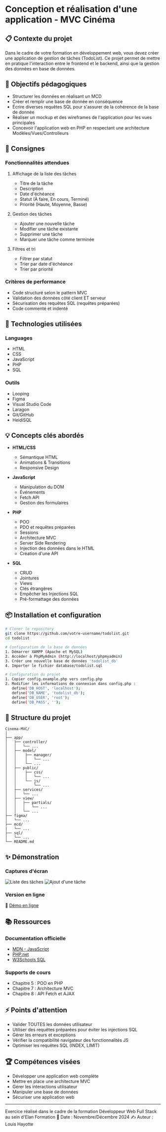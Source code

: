 # Conception et réalisation d'une application - MVC Cinéma

## 📋 Contexte du projet
Dans le cadre de votre formation en développement web, vous devez créer une application de gestion de tâches (TodoList). Ce projet permet de mettre en pratique l'interaction entre le frontend et le backend, ainsi que la gestion des données en base de données.

## 🎯 Objectifs pédagogiques
- Structurer les données en réalisant un MCD 
- Créer et remplir une base de donnée en conséquence
- Écrire diverses requêtes SQL pour s'assurer de la cohérence de la base de donnée
- Réaliser un mockup et des wireframes de l'application pour les vues principales
- Concevoir l'application web en PHP en respectant une architecture Modèles/Vues/Controlleurs

## 📝 Consignes
### Fonctionnalités attendues
1. Affichage de la liste des tâches
   - Titre de la tâche
   - Description
   - Date d'échéance
   - Statut (À faire, En cours, Terminé)
   - Priorité (Haute, Moyenne, Basse)

2. Gestion des tâches
   - Ajouter une nouvelle tâche
   - Modifier une tâche existante
   - Supprimer une tâche
   - Marquer une tâche comme terminée

3. Filtres et tri
   - Filtrer par statut
   - Trier par date d'échéance
   - Trier par priorité

### Critères de performance
- Code structuré selon le pattern MVC
- Validation des données côté client ET serveur
- Sécurisation des requêtes SQL (requêtes préparées)
- Code commenté et indenté

## 🔧 Technologies utilisées
### Languages
- HTML
- CSS
- JavaScript
- PHP
- SQL

### Outils
- Looping
- Figma
- Visual Studio Code
- Laragon
- Git/GitHub
- HeidiSQL

## 💡 Concepts clés abordés
- **HTML/CSS**
  - Sémantique HTML
  - Animations & Transitions
  - Responsive Design
  
- **JavaScript**
  - Manipulation du DOM
  - Événements
  - Fetch API
  - Gestion des formulaires
  
- **PHP**
  - POO
  - PDO et requêtes préparées
  - Sessions
  - Architecture MVC
  - Server Side Rendering
  - Injection des données dans le HTML
  - Création d'une API
  
- **SQL**
  - CRUD
  - Jointures
  - Views
  - Clés étrangères
  - Empêcher les Injections SQL
  - Pré-formattage des données

## 📦 Installation et configuration
```bash
# Cloner le repository
git clone https://github.com/votre-username/todolist.git
cd todolist

# Configuration de la base de données
1. Démarrer XAMPP (Apache et MySQL)
2. Accéder à PhpMyAdmin (http://localhost/phpmyadmin)
3. Créer une nouvelle base de données 'todolist_db'
4. Importer le fichier database/todolist.sql

# Configuration du projet
1. Copier config.example.php vers config.php
2. Modifier les informations de connexion dans config.php :
   define('DB_HOST', 'localhost');
   define('DB_NAME', 'todolist_db');
   define('DB_USER', 'root');
   define('DB_PASS', '');
```

## 🚀 Structure du projet
```
Cinema-MVC/
│
├── app/
│   ├── controller/
│   │   └── ...
│   ├── model/
│   │    ├── manager/
│   │    │   └── ...
│   │    └── ...
│   ├── public/
│   │    ├── css/
│   │    │   └── ...
│   │    └── js/
│   │        └── ...
│   ├── services/
│   │   └── ...
│   ├── view/
│   │   ├── partials/
│   │   │   └── ...
│   │   └── ...
├── figma/
│   └── ...
├── mcd/
|   └── ...
├── sql/
│   └── ...
└── README.md
```

## ✨ Démonstration
### Captures d'écran
![Liste des tâches](assets/images/tasks-list.png)
![Ajout d'une tâche](assets/images/add-task.png)

### Version en ligne
🔗 [Démo en ligne](http://votre-demo.com)

## 📚 Ressources
### Documentation officielle
- [MDN - JavaScript](https://developer.mozilla.org/fr/docs/Web/JavaScript)
- [PHP.net](https://www.php.net/manual/fr/)
- [W3Schools SQL](https://www.w3schools.com/sql/)

### Supports de cours
- Chapitre 5 : POO en PHP
- Chapitre 7 : Architecture MVC
- Chapitre 8 : API Fetch et AJAX

## ⚡ Points d'attention
- Valider TOUTES les données utilisateur
- Utiliser des requêtes préparées pour éviter les injections SQL
- Gérer les erreurs et exceptions
- Vérifier la compatibilité navigateur des fonctionnalités JS
- Optimiser les requêtes SQL (INDEX, LIMIT)

## 🏆 Compétences visées
- Développer une application web complète
- Mettre en place une architecture MVC
- Gérer les interactions utilisateur
- Manipuler une base de données
- Sécuriser une application web

---
Exercice réalisé dans le cadre de la formation Développeur Web Full Stack au sein d'Elan Formation
📅 Date : Novembre/Décembre 2024
✍️ Auteur : Louis Hayotte
